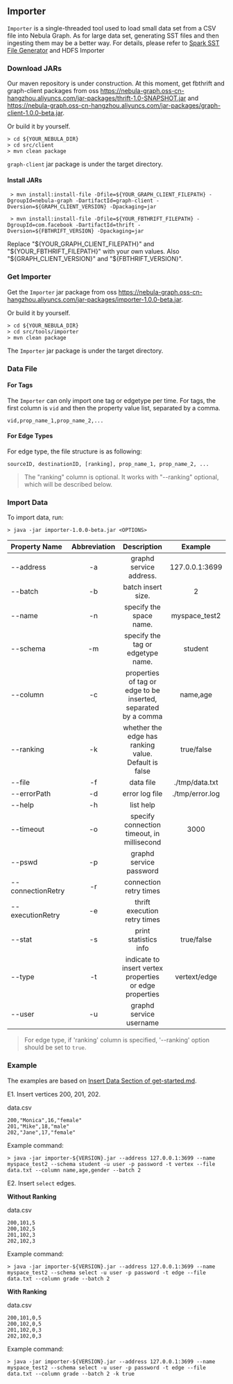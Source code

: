 
## Importer


`Importer` is a single-threaded tool used to load small data set from a CSV file into Nebula Graph.
As for large data set, generating SST files and then ingesting them may be a better way. For details, please refer to [Spark SST File Generator](../spark-sstfile-generator/README.md) and HDFS Importer <!--to be done-->

### Download JARs

<!-- to be replaced after Nexus MVN repo being set -->
Our maven repository is under construction. At this moment, get fbthrift and graph-client packages from oss https://nebula-graph.oss-cn-hangzhou.aliyuncs.com/jar-packages/thrift-1.0-SNAPSHOT.jar and https://nebula-graph.oss-cn-hangzhou.aliyuncs.com/jar-packages/graph-client-1.0.0-beta.jar.

Or build it by yourself.

```
> cd ${YOUR_NEBULA_DIR}
> cd src/client
> mvn clean package
```

`graph-client` jar package is under the target directory.

#### Install JARs

```
 > mvn install:install-file -Dfile=${YOUR_GRAPH_CLIENT_FILEPATH} -DgroupId=nebula-graph -DartifactId=graph-client -Dversion=${GRAPH_CLIENT_VERSION} -Dpackaging=jar

 > mvn install:install-file -Dfile=${YOUR_FBTHRIFT_FILEPATH} -DgroupId=com.facebook -DartifactId=thrift -Dversion=${FBTHRIFT_VERSION} -Dpackaging=jar
```

Replace "${YOUR_GRAPH_CLIENT_FILEPATH}" and "${YOUR_FBTHRIFT_FILEPATH}" with your own values. Also "${GRAPH_CLIENT_VERSION}" and "${FBTHRIFT_VERSION}".

### Get Importer

Get the `Importer` jar package from oss https://nebula-graph.oss-cn-hangzhou.aliyuncs.com/jar-packages/importer-1.0.0-beta.jar.

Or build it by yourself.

```
> cd ${YOUR_NEBULA_DIR}
> cd src/tools/importer
> mvn clean package
```

The `Importer` jar package is under the target directory.

### Data File

#### For Tags

The `Importer` can only import one tag or edgetype per time. For tags, the first column is `vid` and then the property value list, separated by a comma. 

```
vid,prop_name_1,prop_name_2,...
```

#### For Edge Types

For edge type, the file structure is as following:

```
sourceID, destinationID, [ranking], prop_name_1, prop_name_2, ...
```

> The "ranking" column is optional. It works with "--ranking" optional, which will be described below.

### Import Data

To import data, run:

```
> java -jar importer-1.0.0-beta.jar <OPTIONS>
```

|Property Name  | Abbreviation |  Description| Example |
|:----|:----:|:----:|:----:|
|--address        | -a            | graphd service address.| 127.0.0.1:3699 |
|--batch          | -b            | batch insert size.|2|
|--name           | -n            | specify the space name.| myspace_test2 |
|--schema         | -m            | specify the tag or edgetype name.| student |
|--column         | -c            | properties of tag or edge to be inserted, separated by a comma | name,age |
|--ranking        | -k            | whether the edge has ranking value. Default is false| true/false|
|--file           | -f            | data file| ./tmp/data.txt |
|--errorPath    | -d            | error log file | ./tmp/error.log |
|--help           | -h            | list help|
|--timeout        | -o            | specify connection timeout, in millisecond| 3000 |
|--pswd           | -p            | graphd service password||
|--connectionRetry       | -r            | connection retry times|
|--executionRetry       | -e           | thrift execution retry times|
|--stat           | -s            | print statistics info| true/false |
|--type           | -t            | indicate to insert vertex properties or edge properties| vertext/edge|
|--user           | -u            | graphd service username|

> For edge type, if 'ranking' column is specified, '--ranking' option should be set to `true`.

### Example

The examples are based on [Insert Data Section of get-started.md](../../../docs/get-started.md#insert-data).


E1. Insert vertices 200, 201, 202.

data.csv

```
200,"Monica",16,"female"
201,"Mike",18,"male"
202,"Jane",17,"female"
```

Example command:

```
> java -jar importer-${VERSION}.jar --address 127.0.0.1:3699 --name myspace_test2 --schema student -u user -p password -t vertex --file data.txt --column name,age,gender --batch 2
```

E2. Insert `select` edges.

**Without Ranking**

data.csv

```
200,101,5
200,102,5
201,102,3
202,102,3
```

Example command:

```
> java -jar importer-${VERSION}.jar --address 127.0.0.1:3699 --name myspace_test2 --schema select -u user -p password -t edge --file data.txt --column grade --batch 2
```

**With Ranking**

data.csv

```
200,101,0,5
200,102,0,5
201,102,0,3
202,102,0,3
```

Example command:

```
> java -jar importer-${VERSION}.jar --address 127.0.0.1:3699 --name myspace_test2 --schema select -u user -p password -t edge --file data.txt --column grade --batch 2 -k true
```